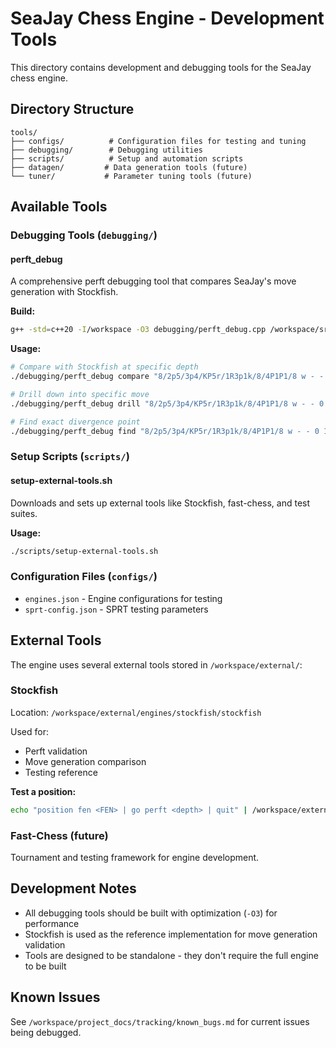# SeaJay Chess Engine - Development Tools

This directory contains development and debugging tools for the SeaJay chess engine.

## Directory Structure

```
tools/
├── configs/          # Configuration files for testing and tuning
├── debugging/        # Debugging utilities
├── scripts/          # Setup and automation scripts
├── datagen/         # Data generation tools (future)
└── tuner/           # Parameter tuning tools (future)
```

## Available Tools

### Debugging Tools (`debugging/`)

#### perft_debug
A comprehensive perft debugging tool that compares SeaJay's move generation with Stockfish.

**Build:**
```bash
g++ -std=c++20 -I/workspace -O3 debugging/perft_debug.cpp /workspace/src/core/*.cpp -o debugging/perft_debug
```

**Usage:**
```bash
# Compare with Stockfish at specific depth
./debugging/perft_debug compare "8/2p5/3p4/KP5r/1R3p1k/8/4P1P1/8 w - - 0 1" 5

# Drill down into specific move
./debugging/perft_debug drill "8/2p5/3p4/KP5r/1R3p1k/8/4P1P1/8 w - - 0 1" "b4b1" 4

# Find exact divergence point
./debugging/perft_debug find "8/2p5/3p4/KP5r/1R3p1k/8/4P1P1/8 w - - 0 1" 3
```

### Setup Scripts (`scripts/`)

#### setup-external-tools.sh
Downloads and sets up external tools like Stockfish, fast-chess, and test suites.

**Usage:**
```bash
./scripts/setup-external-tools.sh
```

### Configuration Files (`configs/`)

- `engines.json` - Engine configurations for testing
- `sprt-config.json` - SPRT testing parameters

## External Tools

The engine uses several external tools stored in `/workspace/external/`:

### Stockfish
Location: `/workspace/external/engines/stockfish/stockfish`

Used for:
- Perft validation
- Move generation comparison
- Testing reference

**Test a position:**
```bash
echo "position fen <FEN> | go perft <depth> | quit" | /workspace/external/engines/stockfish/stockfish
```

### Fast-Chess (future)
Tournament and testing framework for engine development.

## Development Notes

- All debugging tools should be built with optimization (`-O3`) for performance
- Stockfish is used as the reference implementation for move generation validation
- Tools are designed to be standalone - they don't require the full engine to be built

## Known Issues

See `/workspace/project_docs/tracking/known_bugs.md` for current issues being debugged.
